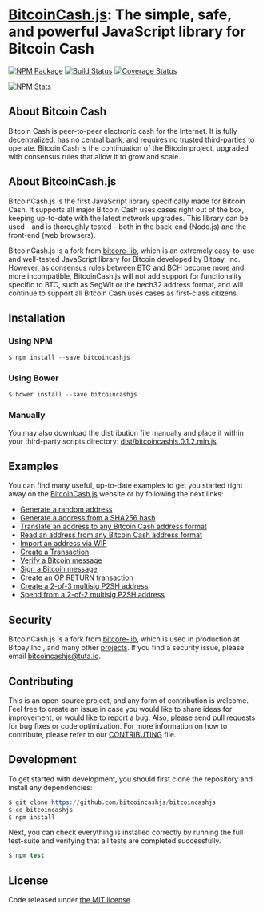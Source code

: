 # [BitcoinCash.js](https://bitcoincashjs.github.io/): The simple, safe, and powerful JavaScript library for Bitcoin Cash

[![NPM Package](https://img.shields.io/npm/v/bitcoincashjs.svg?style=flat-square)](https://www.npmjs.org/package/bitcoincashjs)
[![Build Status](https://img.shields.io/travis/bitcoincashjs/bitcoincashjs.svg?branch=master&style=flat-square)](https://travis-ci.org/bitcoincashjs/bitcoincashjs)
[![Coverage Status](https://img.shields.io/coveralls/bitcoincashjs/bitcoincashjs.svg?style=flat-square)](https://coveralls.io/r/bitcoincashjs/bitcoincashjs)

[![NPM Stats](https://nodei.co/npm/bitcoincashjs.png?downloads=true)](https://nodei.co/npm/bitcoincashjs/)

## About Bitcoin Cash

Bitcoin Cash is peer-to-peer electronic cash for the Internet. It is fully decentralized, has no central bank, and requires no trusted third-parties to operate. Bitcoin Cash is the continuation of the Bitcoin project, upgraded with consensus rules that allow it to grow and scale.

## About BitcoinCash.js

BitcoinCash.js is the first JavaScript library specifically made for Bitcoin Cash. It supports all major Bitcoin Cash uses cases right out of the box, keeping up-to-date with the latest network upgrades. This library can be used - and is thoroughly tested - both in the back-end (Node.js) and the front-end (web browsers).

BitcoinCash.js is a fork from [bitcore-lib](https://github.com/bitpay/bitcore-lib/), which is an extremely easy-to-use and well-tested JavaScript library for Bitcoin developed by Bitpay, Inc. However, as consensus rules between BTC and BCH become more and more incompatible, BitcoinCash.js will not add support for functionality specific to BTC, such as SegWit or the bech32 address format, and will continue to support all Bitcoin Cash uses cases as first-class citizens.

## Installation

### Using NPM

```s
$ npm install --save bitcoincashjs
```

### Using Bower

```s
$ bower install --save bitcoincashjs
```

### Manually

You may also download the distribution file manually and place it within your third-party scripts directory: [dist/bitcoincashjs.0.1.2.min.js](https://cdn.rawgit.com/bitcoincashjs/bitcoincashjs/master/dist/bitcoincashjs.0.1.2.min.js).

## Examples

You can find many useful, up-to-date examples to get you started right away on the [BitcoinCash.js](https://bitcoincashjs.github.io/#Examples) website or by following the next links:

* [Generate a random address](https://github.com/bitcoincashjs/bitcoincashjs/blob/master/docs/examples.md#generate-a-random-address)
* [Generate a address from a SHA256 hash](https://github.com/bitcoincashjs/bitcoincashjs/blob/master/docs/examples.md#generate-a-address-from-a-sha256-hash)
* [Translate an address to any Bitcoin Cash address format](https://github.com/bitcoincashjs/bitcoincashjs/blob/master/docs/examples.md#translate-an-address-to-any-bitcoin-cash-address-format)
* [Read an address from any Bitcoin Cash address format](https://github.com/bitcoincashjs/bitcoincashjs/blob/master/docs/examples.md#read-an-address-from-any-bitcoin-cash-address-format)
* [Import an address via WIF](https://github.com/bitcoincashjs/bitcoincashjs/blob/master/docs/examples.md#import-an-address-via-wif)
* [Create a Transaction](https://github.com/bitcoincashjs/bitcoincashjs/blob/master/docs/examples.md#create-a-transaction)
* [Verify a Bitcoin message](https://github.com/bitcoincashjs/bitcoincashjs/blob/master/docs/examples.md#verify-a-bitcoin-message)
* [Sign a Bitcoin message](https://github.com/bitcoincashjs/bitcoincashjs/blob/master/docs/examples.md#sign-a-bitcoin-message)
* [Create an OP RETURN transaction](https://github.com/bitcoincashjs/bitcoincashjs/blob/master/docs/examples.md#create-an-op-return-transaction)
* [Create a 2-of-3 multisig P2SH address](https://github.com/bitcoincashjs/bitcoincashjs/blob/master/docs/examples.md#create-a-2-of-3-multisig-p2sh-address)
* [Spend from a 2-of-2 multisig P2SH address](https://github.com/bitcoincashjs/bitcoincashjs/blob/master/docs/examples.md#spend-from-a-2-of-2-multisig-p2sh-address)

## Security

BitcoinCash.js is a fork from [bitcore-lib](https://github.com/bitpay/bitcore-lib/), which is used in production at Bitpay Inc., and many other [projects](http://bitcore.io#projects). If you find a security issue, please email [bitcoincashjs@tuta.io](mailto:bitcoincashjs@tuta.io).

## Contributing

This is an open-source project, and any form of contribution is welcome. Feel free to create an issue in case you would like to share ideas for improvement, or would like to report a bug. Also, please send pull requests for bug fixes or code optimization. For more information on how to contribute, please refer to our [CONTRIBUTING](https://github.com/bitcoincashjs/bitcoincashjs/blob/master/CONTRIBUTING.md) file.

## Development

To get started with development, you should first clone the repository and install any dependencies:

```s
$ git clone https://github.com/bitcoincashjs/bitcoincashjs
$ cd bitcoincashjs
$ npm install
```
Next, you can check everything is installed correctly by running the full test-suite and verifying that all tests are completed successfully.

```s
$ npm test
```

## License

Code released under [the MIT license](https://github.com/bitcoincashjs/bitcoincashjs/blob/master/LICENSE).

